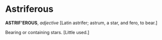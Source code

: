# Astriferous

**ASTRIF'EROUS**, _adjective_ \[Latin astrifer; astrum, a star, and fero, to bear.\]

Bearing or containing stars. \[Little used.\]